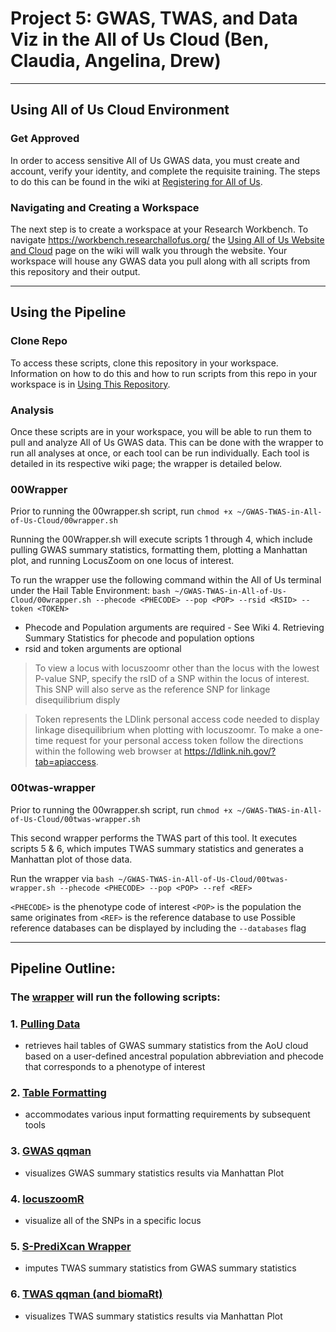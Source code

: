 # Project 5: GWAS, TWAS, and Data Viz in the All of Us Cloud (Ben, Claudia, Angelina, Drew)
***
## Using All of Us Cloud Environment
### Get Approved
In order to access sensitive All of Us GWAS data, you must create and account, verify your identity, and complete the requisite training. The steps to do this can be found in the wiki at [Registering for All of Us](https://github.com/bmoginot/GWAS-TWAS-in-All-of-Us-Cloud/wiki/1.-Registering-for-All-of-Us).

### Navigating and Creating a Workspace
The next step is to create a workspace at your Research Workbench. To navigate https://workbench.researchallofus.org/ the [Using All of Us Website and Cloud](https://github.com/bmoginot/GWAS-TWAS-in-All-of-Us-Cloud/wiki/2.-Using-All-of-Us-Website-and-Cloud) page on the wiki will walk you through the website. 
Your workspace will house any GWAS data you pull along with all scripts from this repository and their output.
***
## Using the Pipeline
### Clone Repo
To access these scripts, clone this repository in your workspace. Information on how to do this and how to run scripts from this repo in your workspace is in [Using This Repository](https://github.com/bmoginot/GWAS-TWAS-in-All-of-Us-Cloud/wiki/3.-Using-This-Repository).

### Analysis
Once these scripts are in your workspace, you will be able to run them to pull and analyze All of Us GWAS data. This can be done with the wrapper to run all analyses at once, or each tool can be run individually. Each tool is detailed in its respective wiki page; the wrapper is detailed below.

### 00Wrapper
Prior to running the 00wrapper.sh script, run `chmod +x ~/GWAS-TWAS-in-All-of-Us-Cloud/00wrapper.sh`

Running the 00Wrapper.sh will execute scripts 1 through 4, which include pulling GWAS summary statistics, formatting them, plotting a Manhattan plot, and running LocusZoom on one locus of interest.

To run the wrapper use the following command within the All of Us terminal under the Hail Table Environment: `bash ~/GWAS-TWAS-in-All-of-Us-Cloud/00wrapper.sh --phecode <PHECODE> --pop <POP> --rsid <RSID> --token <TOKEN>`

- Phecode and Population arguments are required - See Wiki 4. Retrieving Summary Statistics for phecode and population options
- rsid and token arguments are optional
> To view a locus with locuszoomr other than the locus with the lowest P-value SNP, specify the rsID of a SNP within the locus of interest. This SNP will also serve as the reference SNP for linkage disequilibrium disply

> Token represents the LDlink personal access code needed to display linkage disequilibrium when plotting with locuszoomr. To make a one-time request for your personal access token follow the directions within the following web browser at https://ldlink.nih.gov/?tab=apiaccess.

### 00twas-wrapper
Prior to running the 00wrapper.sh script, run `chmod +x ~/GWAS-TWAS-in-All-of-Us-Cloud/00twas-wrapper.sh`

This second wrapper performs the TWAS part of this tool. It executes scripts 5 & 6, which imputes TWAS summary statistics and generates a Manhattan plot of those data.

Run the wrapper via `bash ~/GWAS-TWAS-in-All-of-Us-Cloud/00twas-wrapper.sh --phecode <PHECODE> --pop <POP> --ref <REF>`

`<PHECODE>` is the phenotype code of interest
`<POP>` is the population the same originates from
`<REF>` is the reference database to use
Possible reference databases can be displayed by including the `--databases` flag
***
## Pipeline Outline: 
### The [wrapper](https://github.com/bmoginot/GWAS-TWAS-in-All-of-Us-Cloud/blob/main/00wrapper.sh) will run the following scripts:
### 1. [Pulling Data](https://github.com/bmoginot/GWAS-TWAS-in-All-of-Us-Cloud/blob/main/01pull_data.py)
- retrieves hail tables of GWAS summary statistics from the AoU cloud based on a user-defined ancestral population abbreviation and phecode that corresponds to a phenotype of interest
### 2. [Table Formatting](https://github.com/bmoginot/GWAS-TWAS-in-All-of-Us-Cloud/blob/main/02table_format.R)
- accommodates various input formatting requirements by subsequent tools
### 3. [GWAS qqman](https://github.com/bmoginot/GWAS-TWAS-in-All-of-Us-Cloud/blob/main/03gwas_qqman.R)
- visualizes GWAS summary statistics results via Manhattan Plot
### 4. [locuszoomR](https://github.com/bmoginot/GWAS-TWAS-in-All-of-Us-Cloud/blob/main/04locuszoom.R)
-  visualize all of the SNPs in a specific locus
### 5. [S-PrediXcan Wrapper](https://github.com/bmoginot/GWAS-TWAS-in-All-of-Us-Cloud/blob/main/05predixcan-wrapper.ipynb)
- imputes TWAS summary statistics from GWAS summary statistics
### 6. [TWAS qqman (and biomaRt)](https://github.com/bmoginot/GWAS-TWAS-in-All-of-Us-Cloud/blob/main/06twas_qqman.R)
- visualizes TWAS summary statistics results via Manhattan Plot

